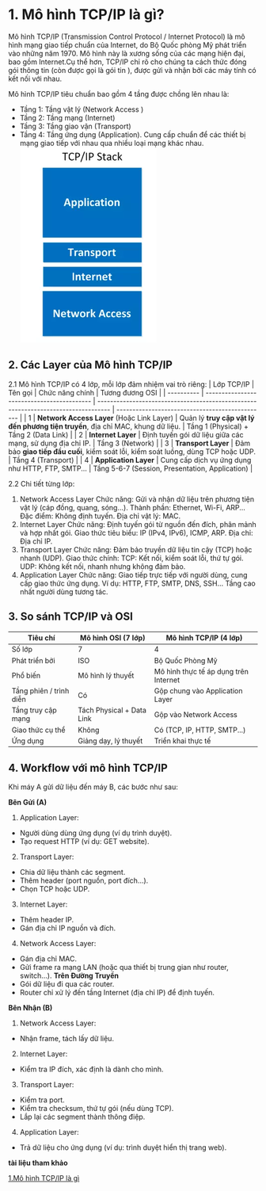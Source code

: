 # 1. Mô hình TCP/IP là gì?
Mô hình TCP/IP (Transmission Control Protocol / Internet Protocol) là mô hình mạng giao tiếp chuẩn của Internet, do Bộ Quốc phòng Mỹ phát triển vào những năm 1970. Mô hình này là xương sống của các mạng hiện đại, bao gồm Internet.Cụ thể hơn, TCP/IP chỉ rõ cho chúng ta cách thức đóng gói thông tin (còn được gọi là gói tin ), được gửi và nhận bởi các máy tính có kết nối với nhau.

 Mô hình TCP/IP tiêu chuẩn bao gồm 4 tầng được chồng lên nhau là:
- Tầng 1: Tầng vật lý (Network Access )
- Tầng 2: Tầng mạng (Internet)
- Tầng 3: Tầng giao vận (Transport)
- Tầng 4: Tầng ứng dụng (Application).
Cung cấp chuẩn để các thiết bị mạng giao tiếp với nhau qua nhiều loại mạng khác nhau.
![alt text](image.png)
## 2. Các Layer của Mô hình TCP/IP
2.1 Mô hình TCP/IP có 4 lớp, mỗi lớp đảm nhiệm vai trò riêng:
| Lớp TCP/IP | Tên gọi                                    | Chức năng chính                                                                    | Tương đương OSI                                 |
| ---------- | ------------------------------------------ | ---------------------------------------------------------------------------------- | ----------------------------------------------- |
| 1️       | **Network Access Layer** (Hoặc Link Layer) | Quản lý **truy cập vật lý đến phương tiện truyền**, địa chỉ MAC, khung dữ liệu.    | Tầng 1 (Physical) + Tầng 2 (Data Link)          |
| 2️      | **Internet Layer**                         | Định tuyến gói dữ liệu giữa các mạng, sử dụng địa chỉ IP.                          | Tầng 3 (Network)                                |
| 3️       | **Transport Layer**                        | Đảm bảo **giao tiếp đầu cuối**, kiểm soát lỗi, kiểm soát luồng, dùng TCP hoặc UDP. | Tầng 4 (Transport)                              |
| 4️       | **Application Layer**                      | Cung cấp dịch vụ ứng dụng như HTTP, FTP, SMTP...                                   | Tầng 5-6-7 (Session, Presentation, Application) |

 2.2 Chi tiết từng lớp:
1. Network Access Layer
Chức năng: Gửi và nhận dữ liệu trên phương tiện vật lý (cáp đồng, quang, sóng...).
Thành phần: Ethernet, Wi-Fi, ARP...
Đặc điểm:
Không định tuyến.
Địa chỉ vật lý: MAC.
2. Internet Layer
Chức năng: Định tuyến gói từ nguồn đến đích, phân mảnh và hợp nhất gói.
Giao thức tiêu biểu: IP (IPv4, IPv6), ICMP, ARP.
Địa chỉ: Địa chỉ IP.
3. Transport Layer
Chức năng: Đảm bảo truyền dữ liệu tin cậy (TCP) hoặc nhanh (UDP).
Giao thức chính:
TCP: Kết nối, kiểm soát lỗi, thứ tự gói.
UDP: Không kết nối, nhanh nhưng không đảm bảo.
4. Application Layer
Chức năng: Giao tiếp trực tiếp với người dùng, cung cấp giao thức ứng dụng.
Ví dụ: HTTP, FTP, SMTP, DNS, SSH...
Tầng cao nhất người dùng tương tác.
## 3. So sánh TCP/IP và OSI
| Tiêu chí                | Mô hình OSI (7 lớp)       | Mô hình TCP/IP (4 lớp)                |
| ----------------------- | ------------------------- | ------------------------------------- |
| Số lớp                  | 7                         | 4                                     |
| Phát triển bởi          | ISO                       | Bộ Quốc Phòng Mỹ                      |
| Phổ biến                | Mô hình lý thuyết         | Mô hình thực tế áp dụng trên Internet |
| Tầng phiên / trình diễn | Có                        | Gộp chung vào Application Layer       |
| Tầng truy cập mạng      | Tách Physical + Data Link | Gộp vào Network Access                |
| Giao thức cụ thể        | Không                     | Có (TCP, IP, HTTP, SMTP...)           |
| Ứng dụng                | Giảng dạy, lý thuyết      | Triển khai thực tế                    |
## 4. Workflow với mô hình TCP/IP
 Khi máy A gửi dữ liệu đến máy B, các bước như sau:

**Bên Gửi (A)**
1. Application Layer:
- Người dùng dùng ứng dụng (ví dụ trình duyệt).
- Tạo request HTTP (ví dụ: GET website).
2. Transport Layer:
- Chia dữ liệu thành các segment.
- Thêm header (port nguồn, port đích...).
- Chọn TCP hoặc UDP.
3. Internet Layer:
- Thêm header IP.
- Gán địa chỉ IP nguồn và đích.
4. Network Access Layer:
- Gán địa chỉ MAC.
- Gửi frame ra mạng LAN (hoặc qua thiết bị trung gian như router, switch...).
  **Trên Đường Truyền**
- Gói dữ liệu đi qua các router.
- Router chỉ xử lý đến tầng Internet (địa chỉ IP) để định tuyến.

**Bên Nhận (B)**
1. Network Access Layer:
- Nhận frame, tách lấy dữ liệu.
2. Internet Layer:
- Kiểm tra IP đích, xác định là dành cho mình.
3. Transport Layer:
- Kiểm tra port.
- Kiểm tra checksum, thứ tự gói (nếu dùng TCP).
- Lắp lại các segment thành thông điệp.
4. Application Layer:
- Trả dữ liệu cho ứng dụng (ví dụ: trình duyệt hiển thị trang web).

**tài liệu tham khảo**

[1.Mô hình TCP/IP là gì](https://viblo.asia/p/tim-hieu-co-ban-ve-mo-hinh-tcpip-RQqKLkJp57z)
